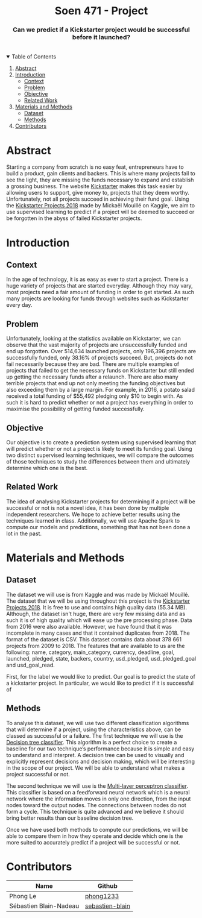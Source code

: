 <br />
<p align="center">

  <h1 align="center">Soen 471 - Project</h1>

  <h3 align="center">
    Can we predict if a Kickstarter project would be successful before it launched?
  </h3>
</p>
<br />

<details open="open">
  <summary>Table of Contents</summary>
  <ol>
    <li>
      <a href="#abstract">Abstract</a>
    </li>
    <li>
      <a href="#introduction">Introduction</a>
      <ul>
        <li><a href="#context">Context</a></li>
        <li><a href="#problem">Problem</a></li>
        <li><a href="#objective">Objective</a></li>
        <li><a href="#related-work">Related Work</a></li>
      </ul>
    </li>
    <li>
      <a href="#materials-and-methods">Materials and Methods</a>
      <ul>
        <li><a href="#dataset">Dataset</a></li>
        <li><a href="#methods">Methods</a></li>
      </ul>
    </li>
    <li><a href="#contributors">Contributors</a></li>
  </ol>
</details>


# Abstract

Starting a company from scratch is no easy feat, entrepreneurs have to build a product, gain clients and backers. This is where many projects fail to see the light, they are missing the funds necessary to expand and establish a grossing business. The website [Kickstarter](https://www.kickstarter.com/) makes this task easier by allowing users to support, give money to, projects that they deem worthy. Unfortunately, not all projects succeed in achieving their fund goal.
Using the [Kickstarter Projects 2018](https://www.kaggle.com/kemical/kickstarter-projects) made by Mickaël Mouillé on Kaggle, we aim to use supervised learning to predict if a project will be deemed to succeed or be forgotten in the abyss of failed Kickstarter projects.

# Introduction

## Context

In the age of technology, it is as easy as ever to start a project. There is a huge variety of projects that are started everyday. Although they may vary, most projects need a fair amount of funding in order to get started.  As such many projects are looking for funds through websites such as Kickstarter every day.

## Problem

Unfortunately, looking at the statistics available on Kickstarter, we can observe that the vast majority of projects are unsuccessfully funded and end up forgotten. Over 514,634 launched projects, only 196,396 projects are successfully funded, only 38.16% of projects succeed. But, projects do not fail necessarily because they are bad. There are multiple examples of projects that failed to get the necessary funds on Kickstarter but still ended up getting the necessary funds after a relaunch. There are also many terrible projects that end up not only meeting the funding objectives but also exceeding them by a large margin. For example, in 2016, a potato salad received a total funding of $55,492 pledging only $10 to begin with. As such it is hard to predict whether or not a project has everything in order to maximise the possibility of getting funded successfully.

## Objective

Our objective is to create a prediction system using supervised learning that will predict whether or not a project is likely to meet its funding goal. Using two distinct supervised learning techniques, we will compare the outcomes of those techniques to study the differences between them and ultimately determine which one is the best.

## Related Work

The idea of analysing Kickstarter projects for determining if a project will be successful or not is not a novel idea, it has been done by multiple independent researchers. We hope to achieve better results using the techniques learned in class. Additionally, we will use Apache Spark to compute our models and predictions, something that has not been done a lot in the past.

# Materials and Methods

## Dataset

The dataset we will use is from Kaggle and was made by Mickaël Mouillé. The dataset that we will be using throughout this project is the [Kickstarter Projects 2018](https://www.kaggle.com/kemical/kickstarter-projects). It is free to use and contains high quality data (55.34 MB). Although, the dataset isn't huge, there are very few missing data and as such it is of high quality which will ease up the pre processing phase. Data from 2016 were also available. However, we have found that it was incomplete in many cases and that it contained duplicates from 2018. The format of the dataset is CSV. This dataset contains data about 378 661 projects from 2009 to 2018. The features that are available to us are the following: name, category, main_category, currency, deadline, goal, launched, pledged, state, backers, country, usd_pledged, usd_pledged_goal and usd_goal_read.

First, for the label we would like to predict. Our goal is to predict the state of a kickstarter project. In particular, we would like to predict if it is successful of 

## Methods

To analyse this dataset, we will use two different classification algorithms that will determine if a project, using the characteristics above, can be classed as successful or a failure.
The first technique we will use is the [Decision tree classifier](https://spark.apache.org/docs/latest/ml-classification-regression.html#decision-trees). This algorithm is a perfect choice to create a baseline for our two technique’s performance because it is simple and easy to understand and interpret. A decision tree can be used to visually and explicitly represent decisions and decision making, which will be interesting in the scope of our project. We will be able to understand what makes a project successful or not.

The second technique we will use is the [Multi-layer perceptron classifier](https://spark.apache.org/docs/latest/ml-classification-regression.html#multilayer-perceptron-classifier). This classifier is based on a feedforward neural network which is a neural network where the information moves in only one direction, from the input nodes toward the output nodes. The connections between nodes do not form a cycle. This technique is quite advanced and we believe it should bring better results than our baseline decision tree.

Once we have used both methods to compute our predictions, we will be able to compare them in how they operate and decide which one is the more suited to accurately predict if a project will be successful or not.

# Contributors

| Name                   | Github                                                |
|------------------------|-------------------------------------------------------|
| Phong Le               | [phong1233](https://github.com/phong1233)             |
| Sébastien Blain-Nadeau | [sebastien-blain](https://github.com/sebastien-blain) |